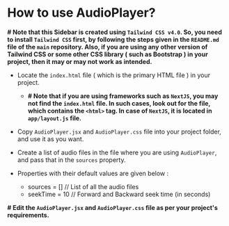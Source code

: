 # How to use AudioPlayer?

**# Note that this Sidebar is created using `Tailwind CSS v4.0`. So, you need to install `Tailwind CSS` first, by following the steps given in the `README.md` file of the `main` repository. Also, if you are using any other version of Tailwind CSS or some other CSS library ( such as Bootstrap ) in your project, then it may or may not work as intended.**

-   Locate the `index.html` file ( which is the primary HTML file ) in your project.

    -   **# Note that if you are using frameworks such as `NextJS`, you may not find the `index.html` file. In such cases, look out for the file, which contains the `<html>` tag. In case of `NextJS`, it is located in `app/layout.js` file.**

-   Copy `AudioPlayer.jsx` and `AudioPlayer.css` file into your project folder, and use it as you want.

-   Create a list of audio files in the file where you are using `AudioPlayer`, and pass that in the `sources` property.

-   Properties with their default values are given below :

    -   sources = [] // List of all the audio files
    -   seekTime = 10 // Forward and Backward seek time (in seconds)

**# Edit the `AudioPlayer.jsx` and `AudioPlayer.css` file as per your project's requirements.**
